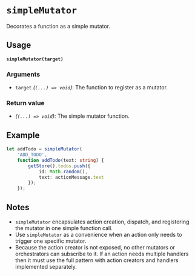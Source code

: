 # `simpleMutator`

Decorates a function as a simple mutator.

## Usage

**`simpleMutator(target)`**

### Arguments

* `target` *(`(...) => void`)*: The function to register as a mutator.

### Return value

* *(`(...) => void`)*: The simple mutator function.

## Example

```typescript
let addTodo = simpleMutator(
    'ADD_TODO',
    function addTodo(text: string) {
        getStore().todos.push({
            id: Math.random(),
            text: actionMessage.text
        });
    });
```

## Notes

* `simpleMutator` encapsulates action creation, dispatch, and registering the mutator in one simple function call.
* Use `simpleMutator` as a convenience when an action only needs to trigger one specific mutator.
* Because the action creator is not exposed, no other mutators or orchestrators can subscribe to it.  If an action needs multiple handlers then it must use the full pattern with action creators and handlers implemented separately.
